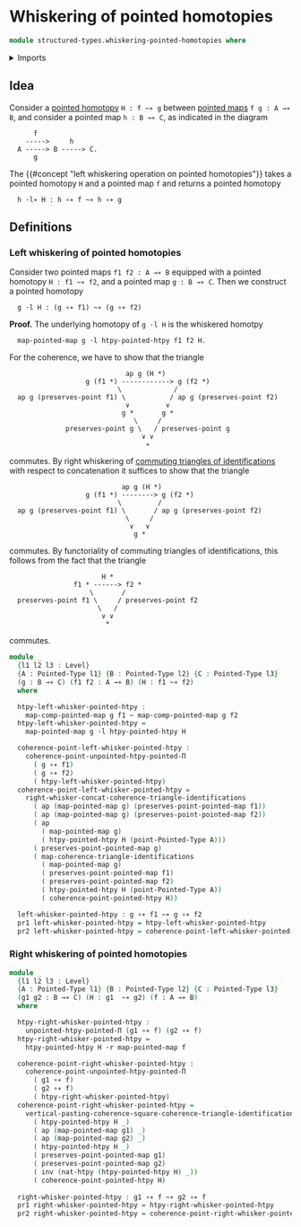 # Whiskering of pointed homotopies

```agda
module structured-types.whiskering-pointed-homotopies where
```

<details><summary>Imports</summary>

```agda
open import foundation.action-on-identifications-functions
open import foundation.commuting-squares-of-identifications
open import foundation.commuting-triangles-of-identifications
open import foundation.dependent-pair-types
open import foundation.homotopies
open import foundation.identity-types
open import foundation.universe-levels
open import foundation.whiskering-homotopies-composition
open import foundation.whiskering-identifications-concatenation

open import structured-types.pointed-families-of-types
open import structured-types.pointed-homotopies
open import structured-types.pointed-maps
open import structured-types.pointed-types
```

</details>

## Idea

Consider a [pointed homotopy](structured-types.pointed-homotopies.md)
`H : f ~∗ g` between [pointed maps](structured-types.pointed-maps.md)
`f g : A →∗ B`, and consider a pointed map `h : B →∗ C`, as indicated in the
diagram

```text
      f
    ----->     h
  A -----> B -----> C.
      g
```

The {{#concept "left whiskering operation on pointed homotopies"}} takes a
pointed homotopy `H` and a pointed map `f` and returns a pointed homotopy

```text
  h ·l∗ H : h ∘∗ f ~∗ h ∘∗ g
```

## Definitions

### Left whiskering of pointed homotopies

Consider two pointed maps `f1 f2 : A →∗ B` equipped with a pointed homotopy
`H : f1 ~∗ f2`, and a pointed map `g : B →∗ C`. Then we construct a pointed
homotopy

```text
  g ·l H : (g ∘∗ f1) ~∗ (g ∘∗ f2)
```

**Proof.** The underlying homotopy of `g ·l H` is the whiskered homotpy

```text
  map-pointed-map g ·l htpy-pointed-htpy f1 f2 H.
```

For the coherence, we have to show that the triangle

```text
                             ap g (H *)
                   g (f1 *) ------------> g (f2 *)
                           \             /
  ap g (preserves-point f1) \           / ap g (preserves-point f2)
                             ∨         ∨
                            g *       g *
                               \     /
              preserves-point g \   / preserves-point g
                                 ∨ ∨
                                  ∗
```

commutes. By right whiskering of
[commuting triangles of identifications](foundation.commuting-squares-of-identifications.md)
with respect to concatenation it suffices to show that the triangle

```text
                            ap g (H *)
                   g (f1 *) --------> g (f2 *)
                           \         /
  ap g (preserves-point f1) \       / ap g (preserves-point f2)
                             \     /
                              ∨   ∨
                               g *
```

commutes. By functoriality of commuting triangles of identifications, this
follows from the fact that the triangle

```text
                       H *
                f1 * ------> f2 *
                    \       /
  preserves-point f1 \     / preserves-point f2
                      \   /
                       ∨ ∨
                        *
```

commutes.

```agda
module _
  {l1 l2 l3 : Level}
  {A : Pointed-Type l1} {B : Pointed-Type l2} {C : Pointed-Type l3}
  (g : B →∗ C) (f1 f2 : A →∗ B) (H : f1 ~∗ f2)
  where

  htpy-left-whisker-pointed-htpy :
    map-comp-pointed-map g f1 ~ map-comp-pointed-map g f2
  htpy-left-whisker-pointed-htpy =
    map-pointed-map g ·l htpy-pointed-htpy H

  coherence-point-left-whisker-pointed-htpy :
    coherence-point-unpointed-htpy-pointed-Π
      ( g ∘∗ f1)
      ( g ∘∗ f2)
      ( htpy-left-whisker-pointed-htpy)
  coherence-point-left-whisker-pointed-htpy =
    right-whisker-concat-coherence-triangle-identifications
      ( ap (map-pointed-map g) (preserves-point-pointed-map f1))
      ( ap (map-pointed-map g) (preserves-point-pointed-map f2))
      ( ap
        ( map-pointed-map g)
        ( htpy-pointed-htpy H (point-Pointed-Type A)))
      ( preserves-point-pointed-map g)
      ( map-coherence-triangle-identifications
        ( map-pointed-map g)
        ( preserves-point-pointed-map f1)
        ( preserves-point-pointed-map f2)
        ( htpy-pointed-htpy H (point-Pointed-Type A))
        ( coherence-point-pointed-htpy H))

  left-whisker-pointed-htpy : g ∘∗ f1 ~∗ g ∘∗ f2
  pr1 left-whisker-pointed-htpy = htpy-left-whisker-pointed-htpy
  pr2 left-whisker-pointed-htpy = coherence-point-left-whisker-pointed-htpy
```

### Right whiskering of pointed homotopies

```agda
module _
  {l1 l2 l3 : Level}
  {A : Pointed-Type l1} {B : Pointed-Type l2} {C : Pointed-Type l3}
  (g1 g2 : B →∗ C) (H : g1  ~∗ g2) (f : A →∗ B)
  where

  htpy-right-whisker-pointed-htpy :
    unpointed-htpy-pointed-Π (g1 ∘∗ f) (g2 ∘∗ f)
  htpy-right-whisker-pointed-htpy =
    htpy-pointed-htpy H ·r map-pointed-map f

  coherence-point-right-whisker-pointed-htpy :
    coherence-point-unpointed-htpy-pointed-Π
      ( g1 ∘∗ f)
      ( g2 ∘∗ f)
      ( htpy-right-whisker-pointed-htpy)
  coherence-point-right-whisker-pointed-htpy =
    vertical-pasting-coherence-square-coherence-triangle-identifications
      ( htpy-pointed-htpy H _)
      ( ap (map-pointed-map g1) _)
      ( ap (map-pointed-map g2) _)
      ( htpy-pointed-htpy H _)
      ( preserves-point-pointed-map g1)
      ( preserves-point-pointed-map g2)
      ( inv (nat-htpy (htpy-pointed-htpy H) _))
      ( coherence-point-pointed-htpy H)
    
  right-whisker-pointed-htpy : g1 ∘∗ f ~∗ g2 ∘∗ f
  pr1 right-whisker-pointed-htpy = htpy-right-whisker-pointed-htpy
  pr2 right-whisker-pointed-htpy = coherence-point-right-whisker-pointed-htpy
```
